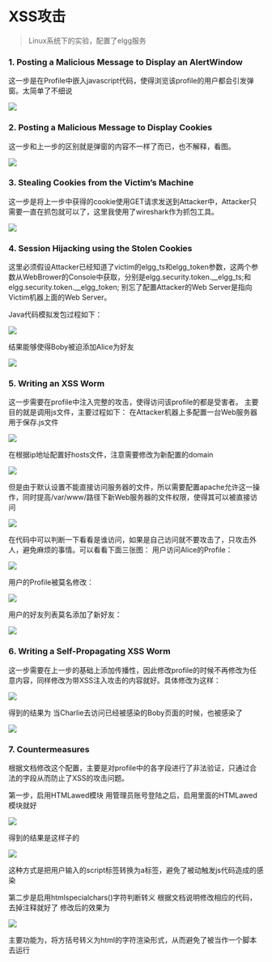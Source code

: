 # XSS攻击

> Linux系统下的实验，配置了elgg服务

### 1. Posting a Malicious Message to Display an AlertWindow

这一步是在Profile中嵌入javascript代码，使得浏览该profile的用户都会引发弹窗。太简单了不细说

![](http://images2015.cnblogs.com/blog/701997/201607/701997-20160710102342280-2114108598.jpg)

### 2. Posting a Malicious Message to Display Cookies

这一步和上一步的区别就是弹窗的内容不一样了而已，也不解释，看图。

![](http://images2015.cnblogs.com/blog/701997/201607/701997-20160710102344077-1447200425.jpg)

### 3. Stealing Cookies from the Victim’s Machine

这一步是将上一步中获得的cookie使用GET请求发送到Attacker中，Attacker只需要一直在抓包就可以了，这里我使用了wireshark作为抓包工具。

![](http://images2015.cnblogs.com/blog/701997/201607/701997-20160710102421858-462173297.jpg)

### 4. Session Hijacking using the Stolen Cookies

这里必须假设Attacker已经知道了victim的elgg_ts和elgg_token参数，这两个参数从WebBrower的Console中获取，分别是elgg.security.token.\_\_elgg_ts;和elgg.security.token.\_\_elgg_token;
别忘了配置Attacker的Web Server是指向Victim机器上面的Web Server。

Java代码模拟发包过程如下：

![](http://images2015.cnblogs.com/blog/701997/201607/701997-20160710102423905-1476292895.png)

结果能够使得Boby被迫添加Alice为好友

![](http://images2015.cnblogs.com/blog/701997/201607/701997-20160710102425452-8757168.jpg)

### 5. Writing an XSS Worm

这一步需要在profile中注入完整的攻击，使得访问该profile的都是受害者。
主要目的就是调用js文件，主要过程如下：
在Attacker机器上多配置一台Web服务器用于保存.js文件

![](http://images2015.cnblogs.com/blog/701997/201607/701997-20160710102427077-1960120365.jpg)

在根据ip地址配置好hosts文件，注意需要修改为新配置的domain

![](http://images2015.cnblogs.com/blog/701997/201607/701997-20160710102428624-513370731.jpg)

但是由于默认设置不能直接访问服务器的文件，所以需要配置apache允许这一操作，同时提高/var/www/路径下新Web服务器的文件权限，使得其可以被直接访问

![](http://images2015.cnblogs.com/blog/701997/201607/701997-20160710102430483-361082719.jpg)

在代码中可以判断一下看看是谁访问，如果是自己访问就不要攻击了，只攻击外人，避免麻烦的事情。可以看看下面三张图：
用户访问Alice的Profile：

![](http://images2015.cnblogs.com/blog/701997/201607/701997-20160710102432077-1854121302.jpg)

用户的Profile被莫名修改：

![](http://images2015.cnblogs.com/blog/701997/201607/701997-20160710102433796-1648261812.jpg)

用户的好友列表莫名添加了新好友：

![](http://images2015.cnblogs.com/blog/701997/201607/701997-20160710102436186-211185890.jpg)

### 6. Writing a Self-Propagating XSS Worm

这一步需要在上一步的基础上添加传播性，因此修改profile的时候不再修改为任意内容，同样修改为带XSS注入攻击的内容就好。具体修改为这样：

![](http://images2015.cnblogs.com/blog/701997/201607/701997-20160710102438436-1720647371.png)

得到的结果为
当Charlie去访问已经被感染的Boby页面的时候，也被感染了

![](http://images2015.cnblogs.com/blog/701997/201607/701997-20160710102441202-1697249974.png)

### 7. Countermeasures

根据文档修改这个配置，主要是对profile中的各字段进行了非法验证，只通过合法的字段从而防止了XSS的攻击问题。

第一步，启用HTMLawed模块
用管理员账号登陆之后，启用里面的HTMLawed模块就好

![](http://images2015.cnblogs.com/blog/701997/201607/701997-20160710102443592-1096860616.png)

得到的结果是这样子的

![](http://images2015.cnblogs.com/blog/701997/201607/701997-20160710102447499-1172598414.png)

这种方式是把用户输入的script标签转换为a标签，避免了被动触发js代码造成的感染

第二步是启用htmlspecialchars()字符判断转义
根据文档说明修改相应的代码，去掉注释就好了
修改后的效果为

![](http://images2015.cnblogs.com/blog/701997/201607/701997-20160710102455514-1875264417.png)

主要功能为，将方括号转义为html的字符渲染形式，从而避免了被当作一个脚本去运行